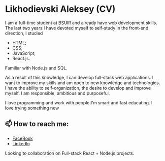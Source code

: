 # Likhodievski Aleksey (CV)

I am a full-time student at BSUIR and already have web development skills. The last two years I have devoted myself to self-study in the front-end direction, I studied 
- HTML;
- CSS;
- JavaScript; 
- React.js.

Familiar with Node.js and SQL.

As a result of this knowledge, I can develop full-stack web applications. I want to improve my skills and am open to new knowledge and technologies. I have the ability to self-organization, the desire to develop and improve myself. I am responsible, ambitious and purposeful.

I love programming and work with people I'm smart and fast educating. I love trying something new

## 📫 How to reach me:
- [FaceBook](https://www.facebook.com/profile.php?id=100009542711202)
- [LinkedIn](https://www.linkedin.com/in/aleksey-likhodievski-173112219//)

Looking to collaboration on Full-stack React + Node.js projects.

